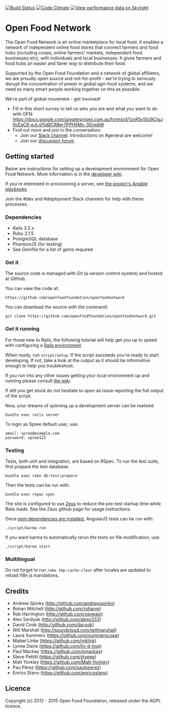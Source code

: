 [![Build Status](https://travis-ci.org/openfoodfoundation/openfoodnetwork.svg?branch=master)](https://travis-ci.org/openfoodfoundation/openfoodnetwork)
[![Code Climate](https://codeclimate.com/github/openfoodfoundation/openfoodnetwork.png)](https://codeclimate.com/github/openfoodfoundation/openfoodnetwork)
[![View performance data on Skylight](https://badges.skylight.io/status/EiXQ6sSKij8y.svg)](https://oss.skylight.io/app/applications/EiXQ6sSKij8y)

# Open Food Network

The Open Food Network is an online marketplace for local food. It enables a network of independent online food stores that connect farmers and food hubs (including coops, online farmers' markets, independent food businesses etc);  with individuals and local businesses. It gives farmers and food hubs an easier and fairer way to distribute their food.

Supported by the Open Food Foundation and a network of global affiliates, we are proudly open source and not-for-profit - we're trying to seriously disrupt the concentration of power in global agri-food systems, and we need as many smart people working together on this as possible.

We're part of global movement - get involved!

* Fill in this short survey to tell us who you are and what you want to do with OFN: https://docs.google.com/a/eaterprises.com.au/forms/d/1zxR5vSiU9CigJ9cEaC8-eJLgYid8CR8er7PPH9Mc-30/edit#
* Find out more and join in the conversation:
  * Join our [Slack channel](https://openfoodnetwork.org/slack-invite). Introductions on #general are welcome!
  * Join our [discussion forum](https://community.openfoodnetwork.org)


## Getting started

Below are instructions for setting up a development environment for Open Food Network. More information is in the [developer wiki](https://github.com/openfoodfoundation/openfoodnetwork/wiki).

If you're interested in provisioning a server, see [the project's Ansible playbooks](https://github.com/openfoodfoundation/ofn_deployment).

Join the #dev and #deployment Slack channels for help with these processes.

### Dependencies

* Rails 3.2.x
* Ruby 2.1.5
* PostgreSQL database
* PhantomJS (for testing)
* See Gemfile for a list of gems required


### Get it

The source code is managed with Git (a version control system) and
hosted at GitHub.

You can view the code at:

    https://github.com/openfoodfoundation/openfoodnetwork

You can download the source with the command:

    git clone https://github.com/openfoodfoundation/openfoodnetwork.git


### Get it running

For those new to Rails, the following tutorial will help get you up to speed with configuring a [Rails environment](http://guides.rubyonrails.org/getting_started.html).

When ready, run `script/setup`. If the script succeeds you're ready to start developing. If not, take a look at the output as it should be informative enough to help you troubleshoot.

If you run into any other issues getting your local environment up and running please consult [the wiki](https://github.com/openfoodfoundation/openfoodnetwork/wiki).

If still you get stuck do not hesitate to open an issue reporting the full output of the script.

Now, your dreams of spinning up a development server can be realised:
```
bundle exec rails server
```
To login as Spree default user, use:
```
email: spree@example.com
password: spree123
```
### Testing

Tests, both unit and integration, are based on RSpec. To run the test suite, first prepare the test database:

    bundle exec rake db:test:prepare

Then the tests can be run with:

    bundle exec rspec spec

The site is configured to use
[Zeus](https://github.com/burke/zeus) to reduce the pre-test
startup time while Rails loads. See the Zeus github page for
usage instructions.

Once [npm dependencies are
installed](https://github.com/openfoodfoundation/openfoodnetwork/wiki/Karma), AngularJS tests can be run with:

    ./script/karma run

If you want karma to automatically rerun the tests on file modification, use:

    ./script/karma start

### Multilingual
Do not forget to run `rake tmp:cache:clear` after locales are updated to reload I18n js translations.

## Credits

* Andrew Spinks (http://github.com/andrewspinks)
* Rohan Mitchell (http://github.com/rohanm)
* Rob Harrington (http://github.com/oeoeaio)
* Alex Serdyuk (http://github.com/alexs333)
* David Cook (http://github.com/dacook)
* Will Marshall (http://soundcloud.com/willmarshall)
* Laura Summers (https://github.com/summerscope)
* Maikel Linke (https://github.com/mkllnk)
* Lynne Davis (https://github.com/lin-d-hop)
* Paul Mackay (https://github.com/pmackay)
* Steve Pettitt (https://github.com/stveep)
* Matt Yorkley (https://github.com/Matt-Yorkley)
* Pau Pérez (https://github.com/sauloperez)
* Enrico Stano (https://github.com/enricostano)


## Licence

Copyright (c) 2012 - 2015 Open Food Foundation, released under the AGPL licence.
